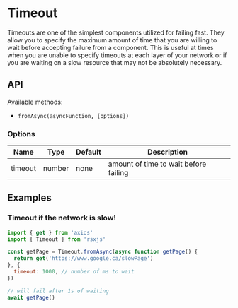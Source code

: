 # Timeout

Timeouts are one of the simplest components utilized for failing fast. They allow you to specify the maximum amount of time that you are willing to wait before accepting failure from a component. This is useful at times when you are unable to specify timeouts at each layer of your network or if you are waiting on a slow resource that may not be absolutely necessary.

## API

Available methods:

 - `fromAsync(asyncFunction, [options])`

### Options

| Name      | Type         | Default      | Description                                   |
|-----------|--------------|--------------|-----------------------------------------------|
| timeout   | number       | none         | amount of time to wait before failing         |

## Examples

### Timeout if the network is slow!

```javascript
import { get } from 'axios'
import { Timeout } from 'rsxjs'

const getPage = Timeout.fromAsync(async function getPage() {
  return get('https://www.google.ca/slowPage')
}, {
  timeout: 1000, // number of ms to wait
})

// will fail after 1s of waiting
await getPage()
```
